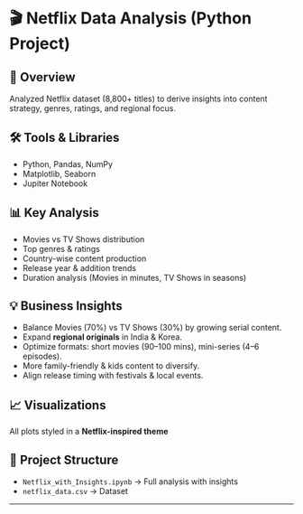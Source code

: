 # 🎬 Netflix Data Analysis (Python Project)

## 📌 Overview
Analyzed Netflix dataset (8,800+ titles) to derive insights into content strategy, genres, ratings, and regional focus.

## 🛠 Tools & Libraries
- Python, Pandas, NumPy
- Matplotlib, Seaborn
- Jupiter Notebook

## 📊 Key Analysis
- Movies vs TV Shows distribution
- Top genres & ratings
- Country-wise content production
- Release year & addition trends
- Duration analysis (Movies in minutes, TV Shows in seasons)

## 💡 Business Insights
- Balance Movies (70%) vs TV Shows (30%) by growing serial content.
- Expand **regional originals** in India & Korea.
- Optimize formats: short movies (90–100 mins), mini-series (4–6 episodes).
- More family-friendly & kids content to diversify.
- Align release timing with festivals & local events.

## 📈 Visualizations
All plots styled in a **Netflix-inspired theme** 

## 📂 Project Structure
- `Netflix_with_Insights.ipynb` → Full analysis with insights
- `netflix_data.csv` → Dataset


---
